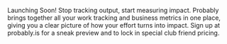 Launching Soon! Stop tracking output, start measuring impact. Probably brings together all your work tracking and business metrics in one place, giving you a clear picture of how your effort turns into impact. Sign up at probably.is for a
sneak preview and to lock in special club friend pricing.
